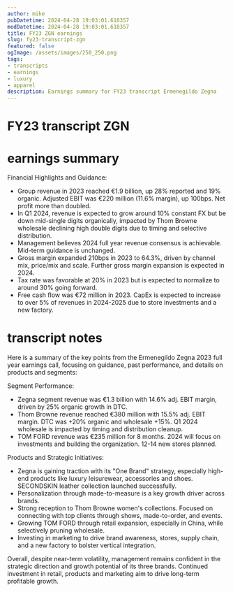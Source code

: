 ```yaml
---
author: mike
pubDatetime: 2024-04-28 19:03:01.618357
modDatetime: 2024-04-28 19:03:01.618357
title: FY23 ZGN earnings
slug: fy23-transcript-zgn
featured: false
ogImage: /assets/images/250_250.png
tags:
- transcripts
- earnings
- luxury
- apparel
description: Earnings summary for FY23 transcript Ermenegildo Zegna
---
```

# FY23 transcript ZGN

# earnings summary
Financial Highlights and Guidance:
- Group revenue in 2023 reached €1.9 billion, up 28% reported and 19% organic. Adjusted EBIT was €220 million (11.6% margin), up 100bps. Net profit more than doubled.
- In Q1 2024, revenue is expected to grow around 10% constant FX but be down mid-single digits organically, impacted by Thom Browne wholesale declining high double digits due to timing and selective distribution. 
- Management believes 2024 full year revenue consensus is achievable. Mid-term guidance is unchanged.
- Gross margin expanded 210bps in 2023 to 64.3%, driven by channel mix, price/mix and scale. Further gross margin expansion is expected in 2024. 
- Tax rate was favorable at 20% in 2023 but is expected to normalize to around 30% going forward.
- Free cash flow was €72 million in 2023. CapEx is expected to increase to over 5% of revenues in 2024-2025 due to store investments and a new factory.


# transcript notes
Here is a summary of the key points from the Ermenegildo Zegna 2023 full year earnings call, focusing on guidance, past performance, and details on products and segments:

Segment Performance:
- Zegna segment revenue was €1.3 billion with 14.6% adj. EBIT margin, driven by 25% organic growth in DTC.
- Thom Browne revenue reached €380 million with 15.5% adj. EBIT margin. DTC was +20% organic and wholesale +15%. Q1 2024 wholesale is impacted by timing and distribution cleanup.
- TOM FORD revenue was €235 million for 8 months. 2024 will focus on investments and building the organization. 12-14 new stores planned.

Products and Strategic Initiatives:
- Zegna is gaining traction with its "One Brand" strategy, especially high-end products like luxury leisurewear, accessories and shoes. SECONDSKIN leather collection launched successfully. 
- Personalization through made-to-measure is a key growth driver across brands.
- Strong reception to Thom Browne women's collections. Focused on connecting with top clients through shows, made-to-order, and events.
- Growing TOM FORD through retail expansion, especially in China, while selectively pruning wholesale.
- Investing in marketing to drive brand awareness, stores, supply chain, and a new factory to bolster vertical integration.

Overall, despite near-term volatility, management remains confident in the strategic direction and growth potential of its three brands. Continued investment in retail, products and marketing aim to drive long-term profitable growth.
